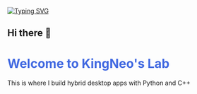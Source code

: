 <a href="https://git.io/typing-svg"><img src="https://readme-typing-svg.demolab.com?font=Bitcount+Prop+Single+Ink&pause=1000&width=435&lines=Welcome+to+KingNeoIV's+Laboratory" alt="Typing SVG" /></a>

## Hi there 👋

<h1 style="color: royalblue;">Welcome to KingNeo's Lab</h1>
<p>This is where I build hybrid desktop apps with Python and C++</p>

<!--
**KingNeoIV/KingNeoIV** is a ✨ _special_ ✨ repository because its `README.md` (this file) appears on your GitHub profile.

Here are some ideas to get you started:

- 🔭 I’m currently working on ...
- 🌱 I’m currently learning ...
- 👯 I’m looking to collaborate on ...
- 🤔 I’m looking for help with ...
- 💬 Ask me about ...
- 📫 How to reach me: ...
- 😄 Pronouns: ...
- ⚡ Fun fact: ...
-->
